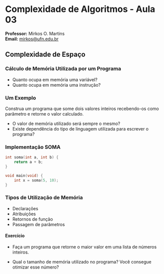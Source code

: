 # Complexidade de Algoritmos - Aula 03

**Professor:** Mirkos O. Martins  
**Email:** mirkos@ufn.edu.br

## Complexidade de Espaço

### Cálculo de Memória Utilizada por um Programa

- Quanto ocupa em memória uma variável?
- Quanto ocupa em memória uma instrução?

### Um Exemplo

Construa um programa que some dois valores inteiros recebendo-os como parâmetro e retorne o valor calculado.

- O valor de memória utilizado será sempre o mesmo?
- Existe dependência do tipo de linguagem utilizada para escrever o programa?

### Implementação SOMA

```c
int soma(int a, int b) {
    return a + b;
}

void main(void) {
    int x = soma(5, 10);
}
```
### Tipos de Utilização de Memória
- Declarações
- Atribuições
- Retornos de função
- Passagem de parâmetros
#### Exercício
- Faça um programa que retorne o maior valor em uma lista de números inteiros.

- Qual o tamanho de memória utilizado no programa?
Você consegue otimizar esse número?